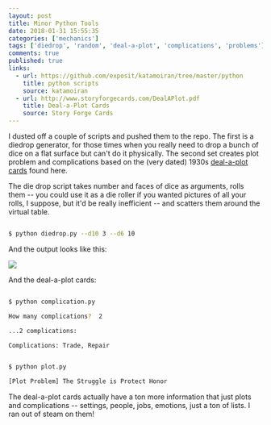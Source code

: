 ```yaml
---
layout: post
title: Minor Python Tools
date: 2018-01-31 15:55:35
categories: ['mechanics']
tags: ['diedrop', 'random', 'deal-a-plot', 'complications', 'problems']
comments: true
published: true
links:
  - url: https://github.com/exposit/katamoiran/tree/master/python
    title: python scripts
    source: katamoiran
  - url: http://www.storyforgecards.com/DealAPlot.pdf
    title: Deal-a-Plot Cards
    source: Story Forge Cards
---
```


I dusted off a couple of scripts and pushed them to the repo. The first is a diedrop generator, for those times when you really need to drop a bunch of dice on a flat surface but can't do it physically. The second set creates plot problem and complications based on the (very dated) 1930s [deal-a-plot cards](http://www.storyforgecards.com/DealAPlot.pdf) found here.

<!--more-->

The die drop script takes number and faces of dice as arguments, rolls them -- you could use it as a die roller if you wanted pictures of all your rolls, I suppose, but it'd be really inefficient -- and scatters them around the virtual table.

```bash

$ python diedrop.py --d10 3 --d6 10

```

And the output looks like this:

<img src='https://raw.githubusercontent.com/exposit/katamoiran/master/python/diedrop/output/image_01.png'>

And the deal-a-plot cards:

```bash

$ python complication.py

How many complications?  2

...2 complications:

Complications: Trade, Repair

```

```bash

$ python plot.py

[Plot Problem] The Struggle is Protect Honor

```

The deal-a-plot cards actually have a ton more information that just plots and complications -- settings, people, jobs, emotions, just a ton of lists. I ran out of steam on them!
